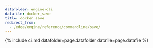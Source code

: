```yaml
---
datafolder: engine-cli
datafile: docker_save
title: docker save
redirect_from:
  - /edge/engine/reference/commandline/save/
---
```

<!--
This page is automatically generated from Docker's source code. If you want to
suggest a change to the text that appears here, open a ticket or pull request
in the source repository on GitHub:

https://github.com/docker/cli
-->
{% include cli.md datafolder=page.datafolder datafile=page.datafile %}
